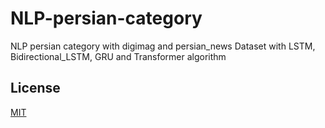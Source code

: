 # NLP-persian-category
NLP persian category with digimag and persian_news Dataset with LSTM, Bidirectional_LSTM, GRU and Transformer algorithm

## License
[MIT](https://choosealicense.com/licenses/mit/)
